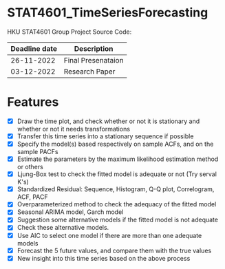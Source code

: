 # STAT4601_TimeSeriesForecasting
HKU STAT4601 Group Project Source Code:

| Deadline date | Description |
| --- | --- |
| 26-11-2022 | Final Presenataion |
| 03-12-2022 | Research Paper  |

# Features
- [x] Draw the time plot, and check whether or not it is stationary and whether or not it needs transformations
- [x] Transfer this time series into a stationary sequence if possible
- [x] Specify the model(s) based respectively on sample ACFs, and on the sample PACFs
- [x] Estimate the parameters by the maximum likelihood estimation method or others
- [x] Ljung-Box test to check the fitted model is adequate or not (Try serval K's)
- [x] Standardized Residual: Sequence, Histogram, Q-Q plot, Correlogram, ACF, PACF
- [x] Overparameterized method to check the adequacy of the fitted model
- [x] Seasonal ARIMA model, Garch model
- [x] Suggestion some alternative models if the fitted model is not adequate
- [x] Check these alternative models.
- [x] Use AIC to select one model if there are more than one adequate models
- [x] Forecast the 5 future values, and compare them with the true values
- [x] New insight into this time series based on the above process
